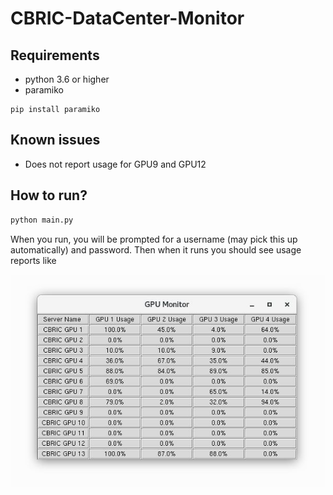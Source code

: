 # CBRIC-DataCenter-Monitor

Requirements
------------
- python 3.6 or higher
- paramiko
```
pip install paramiko
```

Known issues
-------------
 - Does not report usage for GPU9 and GPU12

How to run?
-----------
```python
python main.py
```

When you run, you will be prompted for a username (may pick this up automatically) and password. Then when it runs you should see usage reports like

![alt text][logo]

[logo]: https://github.com/DeepakTatachar/CBRIC-DataCenter-Monitor/blob/master/images/App.JPG
